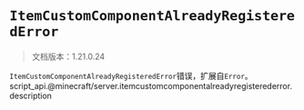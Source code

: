 # `ItemCustomComponentAlreadyRegisteredError`

> 文档版本：1.21.0.24

`ItemCustomComponentAlreadyRegisteredError`错误，扩展自`Error`。script_api.@minecraft/server.itemcustomcomponentalreadyregisterederror.description

